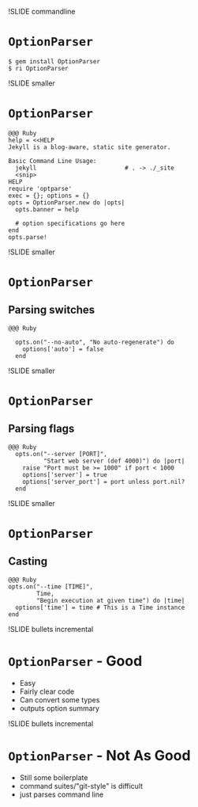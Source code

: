 !SLIDE commandline
# <code>OptionParser</code> #

    $ gem install OptionParser 
    $ ri OptionParser

!SLIDE smaller
# <code>OptionParser</code> #

    @@@ Ruby
    help = <<HELP
    Jekyll is a blog-aware, static site generator.

    Basic Command Line Usage:
      jekyll                         # . -> ./_site
      <snip>
    HELP
    require 'optparse'
    exec = {}; options = {}
    opts = OptionParser.new do |opts|
      opts.banner = help

      # option specifications go here
    end
    opts.parse!

!SLIDE smaller
# <code>OptionParser</code>
## Parsing switches

    @@@ Ruby

      opts.on("--no-auto", "No auto-regenerate") do
        options['auto'] = false
      end

!SLIDE smaller
# <code>OptionParser</code>
## Parsing flags

    @@@ Ruby
      opts.on("--server [PORT]", 
              "Start web server (def 4000)") do |port|
        raise "Port must be >= 1000" if port < 1000
        options['server'] = true
        options['server_port'] = port unless port.nil?
      end

!SLIDE smaller
# <code>OptionParser</code>
## Casting

    @@@ Ruby
    opts.on("--time [TIME]", 
            Time, 
            "Begin execution at given time") do |time|
      options['time'] = time # This is a Time instance
    end
      
!SLIDE bullets incremental
# <code>OptionParser</code> - Good #
* Easy
* Fairly clear code
* Can convert some types 
* outputs option summary

!SLIDE bullets incremental
# <code>OptionParser</code> - Not As Good #
* Still some boilerplate
* command suites/"git-style" is difficult
* just parses command line

